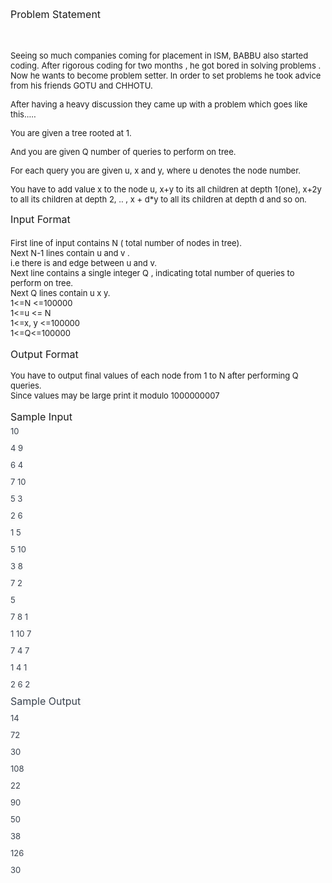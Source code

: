 <p><span style="font-size: medium;">Problem Statement</span></p>
<p><span style="font-size: medium;">&nbsp;</span></p>
<div id="_mcePaste" style="position: absolute; left: -10000px; top: 0px; width: 1px; height: 1px; overflow: hidden;">Seeing so much companies coming for placement in ISM, **BABBU** also started coding. After rigorous coding for two months , he got bored in solving problems . Now he wants to become problem setter. In order to set problems he took advice from his friends **GOTU** and **CHHOTU**.</div>
<div id="_mcePaste" style="position: absolute; left: -10000px; top: 0px; width: 1px; height: 1px; overflow: hidden;">After having a heavy discussion they came up with a problem which goes like this.....</div>
<div id="_mcePaste" style="position: absolute; left: -10000px; top: 0px; width: 1px; height: 1px; overflow: hidden;">You are given a tree rooted at **1**.&lt;br&gt;</div>
<div id="_mcePaste" style="position: absolute; left: -10000px; top: 0px; width: 1px; height: 1px; overflow: hidden;">And you are given **Q** number of queries to perform on tree. &lt;br&gt;</div>
<div id="_mcePaste" style="position: absolute; left: -10000px; top: 0px; width: 1px; height: 1px; overflow: hidden;">For each query you are given $u$, $x$ and $y$, where $u$ denotes the node number. &lt;br&gt;</div>
<div id="_mcePaste" style="position: absolute; left: -10000px; top: 0px; width: 1px; height: 1px; overflow: hidden;">You have to add value $x$ to the node $u$, $x+y$ to its all children at depth $1$(one), x+2y to all its children at depth 2, .. , $x + d*y$ to all its children at depth $d$ and so on.</div>
<p><span style="font-size: small;">Seeing so much companies coming for placement in ISM, BABBU also started coding. After rigorous coding for two months , he got bored in solving problems . Now he wants to become problem setter. In order to set problems he took advice from his friends GOTU and CHHOTU.</span></p>
<p><span style="font-size: small;">After having a heavy discussion they came up with a problem which goes like this.....</span></p>
<p><span style="font-size: small;">You are given a tree rooted at 1.</span></p>
<p><span style="font-size: small;">And you are given Q number of queries to perform on tree.</span></p>
<p><span style="font-size: small;">For each query you are given u, x and y, where u denotes the node number.&nbsp;</span></p>
<p><span style="font-size: small;">You have to add value x to the node u, x+y to its all children at depth 1(one), x+2y to all its children at depth 2, .. , x + d*y to all its children at depth d and so on.</span></p>
<div><span style="font-size: medium;">Input Format</span></div>
<div><span style="font-size: medium;"><br></span></div>
<div><span style="font-size: x-small;">
<div><span style="font-size: small;">First line of input contains N ( total number of nodes in tree).</span></div>
<div><span style="font-size: small;">Next N-1 lines contain u and v .&nbsp;</span></div>
<div><span style="font-size: small;">i.e there is and edge between u and v.</span></div>
<div><span style="font-size: small;">Next line contains a single integer Q , indicating total number of queries to perform on tree.</span></div>
<div><span style="font-size: small;">Next Q lines contain u x y.</span></div>
<div><span style="font-size: small;">1&lt;=N &lt;=100000</span></div>
<div><span style="font-size: small;">1&lt;=u &lt;= N</span></div>
<div><span style="font-size: small;">1&lt;=x, y &lt;=100000</span></div>
<div><span style="font-size: small;">1&lt;=Q&lt;=100000</span></div>
<div><span style="font-size: small;"><br></span></div>
<div><span style="font-size: medium;">Output Format</span></div>
<div><span style="font-size: small;"><br></span></div>
<div>
<div><span style="font-size: small;">You have to output final values of each node from 1 to N after performing Q queries.</span></div>
<div><span style="font-size: small;">Since values may be large print it modulo 1000000007</span></div>
<div><span style="font-size: small;"><br></span></div>
</div>
<div><span style="font-size: medium;">Sample Input</span></div>
<div><span style="font-size: small;"><span style="color: #39424e; line-height: 27px; background-color: #fbfbfb;">10</span><br style="word-wrap: break-word; word-break: break-word; color: #39424e; font-size: 18px; line-height: 27px; background-color: #fbfbfb;"><span style="color: #39424e; line-height: 27px; background-color: #fbfbfb;">4 9</span><br style="word-wrap: break-word; word-break: break-word; color: #39424e; font-size: 18px; line-height: 27px; background-color: #fbfbfb;"><span style="color: #39424e; line-height: 27px; background-color: #fbfbfb;">6 4</span><br style="word-wrap: break-word; word-break: break-word; color: #39424e; font-size: 18px; line-height: 27px; background-color: #fbfbfb;"><span style="color: #39424e; line-height: 27px; background-color: #fbfbfb;">7 10</span><br style="word-wrap: break-word; word-break: break-word; color: #39424e; font-size: 18px; line-height: 27px; background-color: #fbfbfb;"><span style="color: #39424e; line-height: 27px; background-color: #fbfbfb;">5 3</span><br style="word-wrap: break-word; word-break: break-word; color: #39424e; font-size: 18px; line-height: 27px; background-color: #fbfbfb;"><span style="color: #39424e; line-height: 27px; background-color: #fbfbfb;">2 6</span><br style="word-wrap: break-word; word-break: break-word; color: #39424e; font-size: 18px; line-height: 27px; background-color: #fbfbfb;"><span style="color: #39424e; line-height: 27px; background-color: #fbfbfb;">1 5</span><br style="word-wrap: break-word; word-break: break-word; color: #39424e; font-size: 18px; line-height: 27px; background-color: #fbfbfb;"><span style="color: #39424e; line-height: 27px; background-color: #fbfbfb;">5 10</span><br style="word-wrap: break-word; word-break: break-word; color: #39424e; font-size: 18px; line-height: 27px; background-color: #fbfbfb;"><span style="color: #39424e; line-height: 27px; background-color: #fbfbfb;">3 8</span><br style="word-wrap: break-word; word-break: break-word; color: #39424e; font-size: 18px; line-height: 27px; background-color: #fbfbfb;"><span style="color: #39424e; line-height: 27px; background-color: #fbfbfb;">7 2</span><br style="word-wrap: break-word; word-break: break-word; color: #39424e; font-size: 18px; line-height: 27px; background-color: #fbfbfb;"><span style="color: #39424e; line-height: 27px; background-color: #fbfbfb;">5</span><br style="word-wrap: break-word; word-break: break-word; color: #39424e; font-size: 18px; line-height: 27px; background-color: #fbfbfb;"><span style="color: #39424e; line-height: 27px; background-color: #fbfbfb;">7 8 1</span><br style="word-wrap: break-word; word-break: break-word; color: #39424e; font-size: 18px; line-height: 27px; background-color: #fbfbfb;"><span style="color: #39424e; line-height: 27px; background-color: #fbfbfb;">1 10 7</span><br style="word-wrap: break-word; word-break: break-word; color: #39424e; font-size: 18px; line-height: 27px; background-color: #fbfbfb;"><span style="color: #39424e; line-height: 27px; background-color: #fbfbfb;">7 4 7</span><br style="word-wrap: break-word; word-break: break-word; color: #39424e; font-size: 18px; line-height: 27px; background-color: #fbfbfb;"><span style="color: #39424e; line-height: 27px; background-color: #fbfbfb;">1 4 1</span></span></div>
<div><span style="color: #39424e; line-height: 27px; background-color: #fbfbfb;"><span style="font-size: small;">2 6 2</span></span></div>
<div><span style="color: #39424e; line-height: 27px; background-color: #fbfbfb;"><span style="font-size: medium;">Sample Output&nbsp;</span></span></div>
<div><span style="color: #39424e; line-height: 27px; background-color: #fbfbfb;"><span style="font-size: small;">14<br style="word-wrap: break-word; word-break: break-word; font-size: 18px;">72<br style="word-wrap: break-word; word-break: break-word; font-size: 18px;">30<br style="word-wrap: break-word; word-break: break-word; font-size: 18px;">108<br style="word-wrap: break-word; word-break: break-word; font-size: 18px;">22<br style="word-wrap: break-word; word-break: break-word; font-size: 18px;">90<br style="word-wrap: break-word; word-break: break-word; font-size: 18px;">50<br style="word-wrap: break-word; word-break: break-word; font-size: 18px;">38<br style="word-wrap: break-word; word-break: break-word; font-size: 18px;">126<br style="word-wrap: break-word; word-break: break-word; font-size: 18px;">30</span></span></div>
<div><span style="color: #39424e; line-height: 27px; background-color: #fbfbfb;"><br></span></div>
</span></div>
<p>&nbsp;</p>